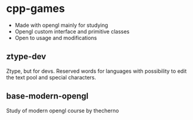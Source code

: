 # cpp-games

* Made with opengl mainly for studying
* Opengl custom interface and primitive classes 
* Open to usage and modifications

## ztype-dev
Ztype, but for devs. Reserved words for languages with possibility to edit the text pool and special characters.

## base-modern-opengl
Study of modern opengl course by thecherno
